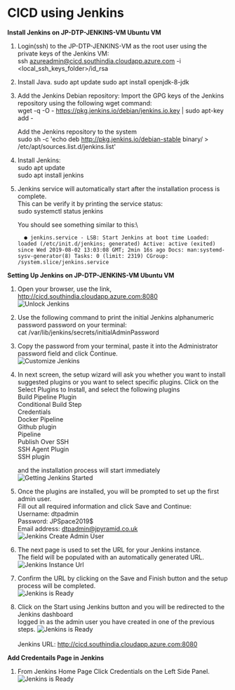 # CICD using Jenkins

**Install Jenkins on JP-DTP-JENKINS-VM Ubuntu VM**

1. Login(ssh) to the JP-DTP-JENKINS-VM as the root user using the private keys of the Jenkins VM:\
      ssh azureadmin@cicd.southindia.cloudapp.azure.com  -i <local_ssh_keys_folder>/id_rsa


2. Install Java.
   sudo apt update
   sudo apt install openjdk-8-jdk

3. Add the Jenkins Debian repository:
   Import the GPG keys of the Jenkins repository using the following wget command:\
   wget -q -O - https://pkg.jenkins.io/debian/jenkins.io.key | sudo apt-key add -
   
   Add the Jenkins repository to the system\
   sudo sh -c 'echo deb http://pkg.jenkins.io/debian-stable binary/ > /etc/apt/sources.list.d/jenkins.list'   

4. Install Jenkins:\
   sudo apt update\
   sudo apt install jenkins

5. Jenkins service will automatically start after the installation process is complete. \
   This can be verify it by printing the service status: \
   sudo systemctl status jenkins
   
   You should see something similar to this:\
   
    `   ● jenkins.service - LSB: Start Jenkins at boot time
       Loaded: loaded (/etc/init.d/jenkins; generated)
       Active: active (exited) since Wed 2019-08-02 13:03:08 GMT; 2min 16s ago
           Docs: man:systemd-sysv-generator(8)
           Tasks: 0 (limit: 2319)
       CGroup: /system.slice/jenkins.service
       `



**Setting Up Jenkins  on JP-DTP-JENKINS-VM Ubuntu VM**

1. Open your browser, use the link, http://cicd.southindia.cloudapp.azure.com:8080 \
       ![Unlock Jenkins](/cicd/jenkins/images/unlock-jenkins.png)

2. Use the following command to print the initial Jenkins alphanumeric password password on your terminal: \
        cat /var/lib/jenkins/secrets/initialAdminPassword
   
3. Copy the password from your terminal, paste it into the Administrator password field and click Continue. \
        ![Customize Jenkins](/cicd/jenkins/images/customize-jenkins.png)

4. In next screen, the setup wizard will ask you whether you want to install suggested plugins or you want to select specific plugins. 
   Click on the Select Plugins to Install, and select the following plugins\
        Build Pipeline Plugin \
        Conditional Build Step \
        Credentials \
        Docker Pipeline \
        Github plugin \
        Pipeline \
        Publish Over SSH \
        SSH Agent Plugin \
        SSH plugin 
        
   and the installation process will start immediately \
        ![Getting Jenkins Started](/cicd/jenkins/images/jenkins-getting-started.png)   
        
5. Once the plugins are installed, you will be prompted to set up the first admin user. \
   Fill out all required information and click Save and Continue: \
        Username:      dtpadmin                                   \
        Password:      JPSpace2019$                               \
        Email address: dtpadmin@jpyramid.co.uk                    \
        ![Jenkins Create Admin User](/cicd/jenkins/images/jenkins-create-admin-user.png) 

6. The next page is used to set the URL for your Jenkins instance. \
   The field will be populated with an automatically generated URL.\
        ![Jenkins Instance Url](/cicd/jenkins/images/jenkins-instance-configuration.png)    

6. Confirm the URL by clicking on the Save and Finish button and the setup process will be completed.\
        ![Jenkins is Ready](/cicd/jenkins/images/jenkins-is-ready.png)  

7. Click on the Start using Jenkins button and you will be redirected to the Jenkins dashboard \
   logged in as the admin user you have created in one of the previous steps.
        ![Jenkins is Ready](/cicd/jenkins/images/jenkins-homepage.png)  
    \
    Jenkins URL:  http://cicd.southindia.cloudapp.azure.com:8080



**Add Credentails Page in Jenkins**

1. From Jenkins Home Page Click Credentials on the Left Side Panel.\
        ![Jenkins is Ready](/cicd/jenkins/images/credentials-page.png) 

    


   
 
  
